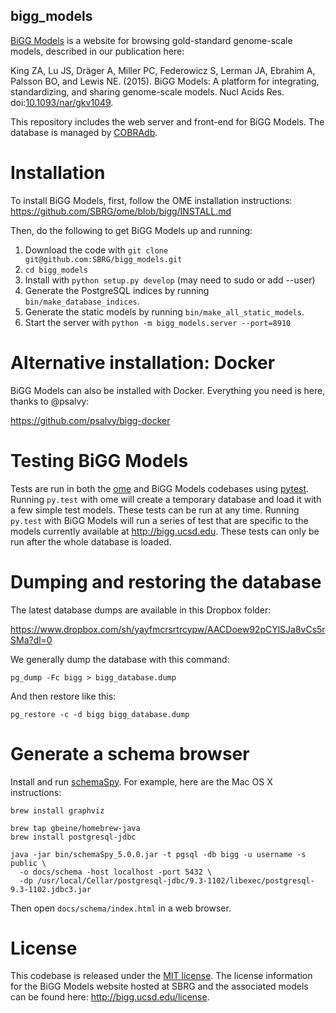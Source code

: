 bigg_models
-----------


[BiGG Models](http://bigg.ucsd.edu) is a website for browsing gold-standard genome-scale models, described in our publication here:

King ZA, Lu JS, Dräger A, Miller PC, Federowicz S, Lerman JA, Ebrahim A, Palsson BO, and Lewis NE. (2015). BiGG Models: A platform for integrating, standardizing, and sharing genome-scale models. Nucl Acids Res. doi:[10.1093/nar/gkv1049](https://doi.org/10.1093/nar/gkv1049).

This repository includes the web server and front-end for BiGG Models. The database is managed by [COBRAdb](https://github.com/sbrg/cobradb).

Installation
============

To install BiGG Models, first, follow the OME installation instructions:
https://github.com/SBRG/ome/blob/bigg/INSTALL.md

Then, do the following to get BiGG Models up and running:

1. Download the code with ```git clone git@github.com:SBRG/bigg_models.git```
2. ```cd bigg_models```
3. Install with ```python setup.py develop``` (may need to sudo or add --user)
4. Generate the PostgreSQL indices by running ```bin/make_database_indices```.
4. Generate the static models by running ```bin/make_all_static_models```.
5. Start the server with ```python -m bigg_models.server --port=8910```

Alternative installation: Docker
================================

BiGG Models can also be installed with Docker. Everything you need is here, thanks to @psalvy:

https://github.com/psalvy/bigg-docker

Testing BiGG Models
===================

Tests are run in both the [ome](https://github.com/sbrg/ome) and BiGG Models
codebases using [pytest](http://pytest.org/). Running `py.test` with ome will
create a temporary database and load it with a few simple test models. These
tests can be run at any time. Running `py.test` with BiGG Models will run a
series of test that are specific to the models currently available at
http://bigg.ucsd.edu. These tests can only be run after the whole database is
loaded.

Dumping and restoring the database
==================================

The latest database dumps are available in this Dropbox folder:

https://www.dropbox.com/sh/yayfmcrsrtrcypw/AACDoew92pCYlSJa8vCs5rSMa?dl=0

We generally dump the database with this command:

```
pg_dump -Fc bigg > bigg_database.dump
```

And then restore like this:

```
pg_restore -c -d bigg bigg_database.dump
```

Generate a schema browser
=========================

Install and run [schemaSpy](http://schemaspy.sourceforge.net/). For example,
here are the Mac OS X instructions:

```shell
brew install graphviz

brew tap gbeine/homebrew-java
brew install postgresql-jdbc

java -jar bin/schemaSpy_5.0.0.jar -t pgsql -db bigg -u username -s public \
  -o docs/schema -host localhost -port 5432 \
  -dp /usr/local/Cellar/postgresql-jdbc/9.3-1102/libexec/postgresql-9.3-1102.jdbc3.jar
```

Then open `docs/schema/index.html` in a web browser.

License
=======

This codebase is released under the
[MIT license](https://github.com/SBRG/bigg_models/blob/master/LICENSE). The
license information for the BiGG Models website hosted at SBRG and the
associated models can be found here: http://bigg.ucsd.edu/license.
